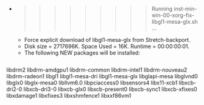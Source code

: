 * >>>>>>>>> Running inst-min-win-00-xorg-fix-libgl1-mesa-glx.sh ...
  * Force explicit download of libgl1-mesa-glx from Stretch-backport.
  * Disk size = 2717696K. Space Used = 16K. Runtime = 00:00:00:01.
  * The following NEW packages will be installed:
  ```bash
libdrm2 libdrm-amdgpu1 libdrm-common libdrm-intel1 libdrm-nouveau2
libdrm-radeon1 libgl1 libgl1-mesa-dri libgl1-mesa-glx libglapi-mesa
libglvnd0 libglx0 libglx-mesa0 libllvm6.0 libpciaccess0
libsensors4 libx11-xcb1 libxcb-dri2-0 libxcb-dri3-0 libxcb-glx0
libxcb-present0 libxcb-sync1 libxcb-xfixes0 libxdamage1 libxfixes3
libxshmfence1 libxxf86vm1
  ```

